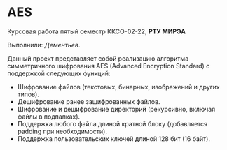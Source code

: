 # AES
Курсовая работа пятый семестр ККСО-02-22, **РТУ МИРЭА**

Выполнили: _Дементьев_.

Данный проект представляет собой реализацию алгоритма симметричного шифрования AES (Advanced Encryption Standard) с поддержкой следующих функций:

- Шифрование файлов (текстовых, бинарных, изображений и других типов).
- Дешифрование ранее зашифрованных файлов.
- Шифрование и дешифрование директорий (рекурсивно, включая файлы в подпапках).
- Поддержка любого файла длиной кратной блоку (добавляется padding при необходимости).
- Поддержка пользовательских ключей длиной 128 бит (16 байт).
